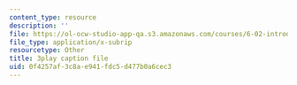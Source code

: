 ```yaml
---
content_type: resource
description: ''
file: https://ol-ocw-studio-app-qa.s3.amazonaws.com/courses/6-02-introduction-to-eecs-ii-digital-communication-systems-fall-2012/0f4257af3c8ae941fdc5d477b0a6cec3_BtaVq2g17G0.srt
file_type: application/x-subrip
resourcetype: Other
title: 3play caption file
uid: 0f4257af-3c8a-e941-fdc5-d477b0a6cec3
---
```

